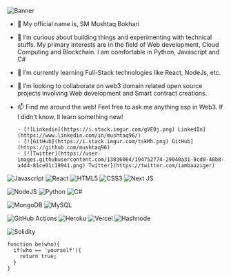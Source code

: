 ![Banner](https://user-images.githubusercontent.com/13836064/194752518-6d5b3f8a-550d-472b-be67-22c7a5ddcef0.jpg)
- 👋 My official name is, SM Mushtaq Bokhari
- 👀 I’m curious about building things and experimenting with technical stuffs. 
      My primary interests are in the field of Web development, Cloud Computing and Blockchain.
      I am comfortable in Python, Javascript and C#
- 🌱 I’m currently learning Full-Stack technologies like React, NodeJs, etc.
- 💞️ I’m looking to collaborate on web3 domain related open source projects involving Web development and Smart contract creations.
- 📫 Find me around the web! Feel free to ask me anything esp in Web3. If I didn't know, Il learn something new!
      
      - [![Linkedin](https://i.stack.imgur.com/gVE0j.png) LinkedIn](https://www.linkedin.com/in/mushtaq96/)
      - [![GitHub](https://i.stack.imgur.com/tskMh.png) GitHub](https://github.com/mushtaq96)
      - [![Twitter](https://user-images.githubusercontent.com/13836064/194752774-29040a31-8cd0-40b8-a4d4-81ce01c19941.png) Twitter](https://twitter.com/iambaaziger)

![Javascript](https://img.shields.io/badge/JavaScript-F7DF1E?style=for-the-badge&logo=javascript&logoColor=black)
![React](https://img.shields.io/badge/react-%2320232a.svg?style=for-the-badge&logo=react&logoColor=%2361DAFB)
![HTML5](https://img.shields.io/badge/html5-%23E34F26.svg?style=for-the-badge&logo=html5&logoColor=white)
![CSS3](https://img.shields.io/badge/css3-%231572B6.svg?style=for-the-badge&logo=css3&logoColor=white)
![Next JS](https://img.shields.io/badge/Next-black?style=for-the-badge&logo=next.js&logoColor=white)

![NodeJS](https://img.shields.io/badge/node.js-6DA55F?style=for-the-badge&logo=node.js&logoColor=white)
![Python](https://img.shields.io/badge/python-3670A0?style=for-the-badge&logo=python&logoColor=ffdd54)
![C#](https://img.shields.io/badge/c%23-%23239120.svg?style=for-the-badge&logo=c-sharp&logoColor=white)


![MongoDB](https://img.shields.io/badge/MongoDB-%234ea94b.svg?style=for-the-badge&logo=mongodb&logoColor=white)
![MySQL](https://img.shields.io/badge/mysql-%2300f.svg?style=for-the-badge&logo=mysql&logoColor=white)

![GitHub Actions](https://img.shields.io/badge/github%20actions-%232671E5.svg?style=for-the-badge&logo=githubactions&logoColor=white)
![Heroku](https://img.shields.io/badge/heroku-%23430098.svg?style=for-the-badge&logo=heroku&logoColor=white)
![Vercel](https://img.shields.io/badge/vercel-%23000000.svg?style=for-the-badge&logo=vercel&logoColor=white)
![Hashnode](https://img.shields.io/badge/Hashnode-2962FF?style=for-the-badge&logo=hashnode&logoColor=white)

![Solidity](https://img.shields.io/badge/Solidity-%23363636.svg?style=for-the-badge&logo=solidity&logoColor=white)
```
function be(who){
  if(who == 'yourself'){
    return true;
  }
}
```

<!---
mushtaq96/mushtaq96 is a ✨ special ✨ repository because its `README.md` (this file) appears on your GitHub profile.
You can click the Preview link to take a look at your changes.
--->
